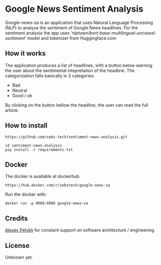 # Google News Sentiment Analysis 

Google-news-sa is an application that uses Natural Language Processing (NLP) to analyze the 
sentiment of Google News headlines. For the sentiment analysis the app uses *'nlptown/bert-base-multilingual-uncased-sentiment'* model and tokenizer from Huggingface.com


## How it works
The application produces a list of headlines, with a button below warning the user about the sentimental intepretation of the headline. 
The categorization falls basically in 3 categories: 
* Bad
* Neutral
* Good / ok

By clicking on the button bellow the headline, the user can read the full article. 


## How to install 

```
https://github.com/sebs-tech/sentiment-news-analysis.git
```

```
cd sentiment-news-analysis
pip install -r requirements.txt
```

## Docker 
The docker is available at dockerhub
```
https://hub.docker.com/r/sebstech/google-news-sa
```

Run the docker with:
```
docker run -p 8080:8080 google-news-sa
```


## Credits 
[Alexey Pelykh](https://alexey-pelykh.com/) for constant support on software architecture / engineering.


## License
Unknown yet. 
